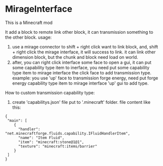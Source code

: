 # MirageInterface

This is a Minecraft mod

It add a block to remote link other block, it can transmission something to the other block.
usage:
  1. use a mirage connector to shift + right click want to link block, and, shift + right click the mirage interface, it will success to link. it can link other dimension block, but the chunk and block need load on world.
  2. after, you can right click interface some face to open a gui, it can put some capability type item to inerface, you need put some capability type item to mirage interface the click face to add transmission type. example: you use 'up' face to transmission forge energy, need put forge energy capability type item to mirage interface 'up' gui to add type.

How to custom transmission capability type:
  1. create 'capabilitys.json' file put to '.minecraft' folder. file content like this:
    
    {
     "main": [
        {
          "handler": "net.minecraftforge.fluids.capability.IFluidHandlerItem",
          "name": "Item Fluid",
          "item": "minecraft:stone@1@1",
          "texture": "minecraft:items/barrier"
        }
     ]
    }

